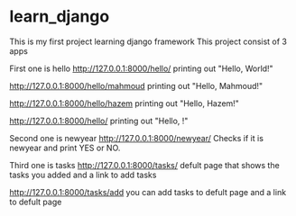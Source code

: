# learn_django
This is my first project learning django framework
This project consist of 3 apps 

First one is hello 
  http://127.0.0.1:8000/hello/
  printing out "Hello, World!"

  http://127.0.0.1:8000/hello/mahmoud
  printing out "Hello, Mahmoud!"

  http://127.0.0.1:8000/hello/hazem
  printing out "Hello, Hazem!"

  http://127.0.0.1:8000/hello/<name>
  printing out "Hello, <name>!"

Second one is newyear
  http://127.0.0.1:8000/newyear/
  Checks if it is newyear and print YES or NO.


Third one is tasks
  http://127.0.0.1:8000/tasks/
  defult page that shows the tasks you added and a link to add tasks

  http://127.0.0.1:8000/tasks/add
  you can add tasks to defult page and a link to defult page
